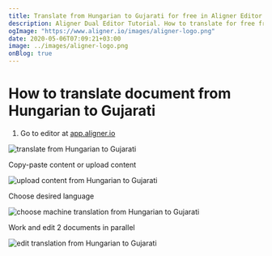 ```yaml
---
title: Translate from Hungarian to Gujarati for free in Aligner Editor
description: Aligner Dual Editor Tutorial. How to translate for free from Hungarian to Gujarati. Aligner is multilingual document management platform. 
ogImage: "https://www.aligner.io/images/aligner-logo.png"
date: 2020-05-06T07:09:21+03:00
image: ../images/aligner-logo.png
onBlog: true
---
```


# How to translate document from Hungarian to Gujarati

1. Go to editor at [app.aligner.io](https://app.aligner.io "Aligner App web page")

![translate from Hungarian to Gujarati](../aligner-blank-editor.png "translate from Hungarian to Gujarati")

Copy-paste content or upload content

![upload content from Hungarian to Gujarati](../aligner-uploaded-document.png "upload content from Hungarian to Gujarati")

Choose desired language

![choose machine translation from Hungarian to Gujarati](../aligner-language-dropdown.png "choose machine translation from Hungarian to Gujarati")

Work and edit 2 documents in parallel

![edit translation from Hungarian to Gujarati](../aligner-double-sitded-editor.png "edit translation from Hungarian to Gujarati")


